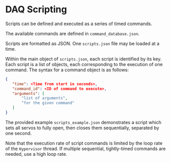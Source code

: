 # DAQ Scripting

Scripts can be defined and executed as a series of timed commands. 

The available commands are defined in `command_database.json`.

Scripts are formatted as JSON. One `scripts.json` file may be loaded at a time.

 Within the main object of `scripts.json`, each script is identified by its key. Each script is a list of objects, each corresponding to the execution of one command. The syntax for a command object is as follows:

 ```JSON
{
    "time": <Time from start in seconds>,
    "command_id": <ID of command to execute>,
    "arguments": [
        "list of arguments",
        "for the given command"
    ]
}
 ```
 
 
The provided example `scripts_example.json` demonstrates a script which sets all servos to fully open, then closes them sequentially, separated by one second.

Note that the execution rate of script commands is limited by the loop rate of the `Hypervisor` thread. If multiple sequential, tightly-timed commands are needed, use a high loop rate.
